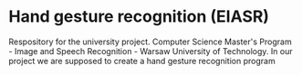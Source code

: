 # Hand gesture recognition (EIASR)

Respository for the university project. 
Computer Science Master's Program - Image and Speech Recognition - Warsaw University of Technology. 
In our project we are supposed to create a hand gesture recognition program

